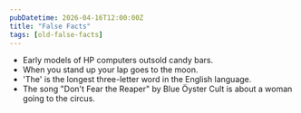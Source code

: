```yaml
---
pubDatetime: 2026-04-16T12:00:00Z
title: "False Facts"
tags: [old-false-facts]
---
```


- Early models of HP computers outsold candy bars.
- When you stand up your lap goes to the moon.
- 'The' is the longest three-letter word in the English language.
- The song "Don't Fear the Reaper" by Blue Öyster Cult is about a woman going to the circus.
